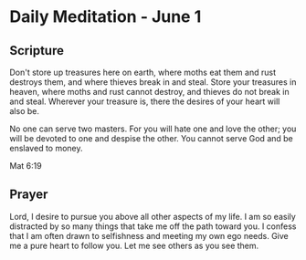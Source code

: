 # Daily Meditation - June 1

## Scripture

Don't store up treasures here on earth, where moths eat them and rust destroys
them, and where thieves break in and steal. Store your treasures in heaven,
where moths and rust cannot destroy, and thieves do not break in and steal.
Wherever your treasure is, there the desires of your heart will also be.

No  one can serve two masters. For you will hate one and love the other;  you
will be devoted to one and despise the other. You cannot serve God and be
enslaved to money.

Mat 6:19


## Prayer

Lord, I desire to pursue you above all other aspects of my life.  I am so easily
distracted by so many things that take me off the path toward you.  I confess
that I am often drawn to selfishness and meeting my own ego needs.  Give me
a pure heart to follow you.  Let me see others as you see them.

